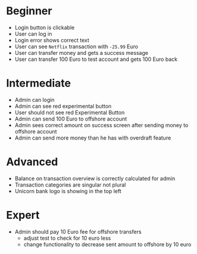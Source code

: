 # Beginner
- Login button is clickable
- User can log in
- Login error shows correct text
- User can see `Netflix` transaction with `-25.99` Euro
- User can transfer money and gets a success message
- User can transfer 100 Euro to test account and gets 100 Euro back

# Intermediate
- Admin can login
- Admin can see red experimental button
- User should not see red Experimental Button
- Admin can send 100 Euro to offshore account
- Admin sees correct amount on success screen after sending money to offshore account
- Admin can send more money than he has with overdraft feature

# Advanced
- Balance on transaction overview is correctly calculated for admin
- Transaction categories are singular not plural
- Unicorn bank logo is showing in the top left

# Expert
- Admin should pay 10 Euro fee for offshore transfers
    - adjust test to check for 10 euro less
    - change functionality to decrease sent amount to offshore by 10 euro